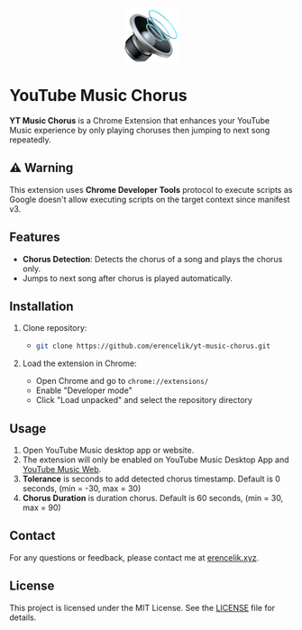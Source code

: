 <p align="center">
  <img src="assets/icon.png" alt="YT Music Chorus Icon" width="96"/>
</p>

# YouTube Music Chorus

**YT Music Chorus** is a Chrome Extension that enhances your YouTube Music experience by only playing choruses then jumping to next song repeatedly.

## ⚠️ Warning

This extension uses **Chrome Developer Tools** protocol to execute scripts as Google doesn't allow executing scripts on the target context since manifest v3.

## Features

- **Chorus Detection**: Detects the chorus of a song and plays the chorus only.
- Jumps to next song after chorus is played automatically.

## Installation

1. Clone repository:

   - ```bash
     git clone https://github.com/erencelik/yt-music-chorus.git
     ```

2. Load the extension in Chrome:
   - Open Chrome and go to `chrome://extensions/`
   - Enable "Developer mode"
   - Click "Load unpacked" and select the repository directory

## Usage

1. Open YouTube Music desktop app or website.
2. The extension will only be enabled on YouTube Music Desktop App and [YouTube Music Web](https://music.youtube.com).
3. **Tolerance** is seconds to add detected chorus timestamp. Default is 0 seconds, (min = -30, max = 30)
4. **Chorus Duration** is duration chorus. Default is 60 seconds, (min = 30, max = 90)

## Contact

For any questions or feedback, please contact me at [erencelik.xyz](https://erencelik.xyz).

## License

This project is licensed under the MIT License. See the [LICENSE](LICENSE) file for details.
